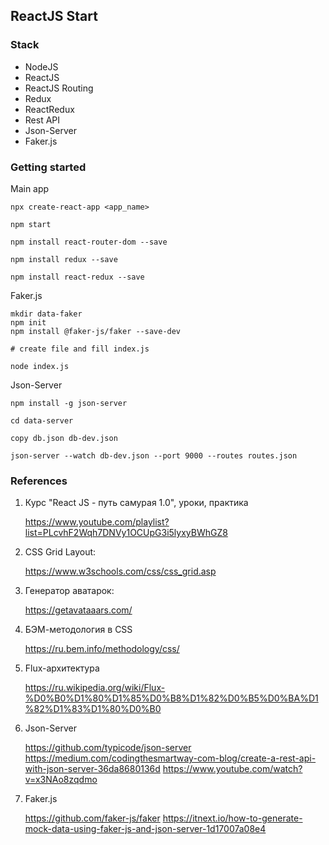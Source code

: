 ## ReactJS Start

### Stack

* NodeJS
* ReactJS
* ReactJS Routing
* Redux
* ReactRedux
* Rest API
* Json-Server
* Faker.js

### Getting started

Main app
```
npx create-react-app <app_name>

npm start

npm install react-router-dom --save

npm install redux --save

npm install react-redux --save
```

Faker.js
```
mkdir data-faker
npm init
npm install @faker-js/faker --save-dev

# create file and fill index.js

node index.js
```

Json-Server
```
npm install -g json-server

cd data-server

copy db.json db-dev.json

json-server --watch db-dev.json --port 9000 --routes routes.json
```

### References

1. Курс "React JS - путь самурая 1.0", уроки, практика

   https://www.youtube.com/playlist?list=PLcvhF2Wqh7DNVy1OCUpG3i5lyxyBWhGZ8

2. CSS Grid Layout:

   https://www.w3schools.com/css/css_grid.asp

3. Генератор аватарок:

   https://getavataaars.com/

4. БЭМ-методология в CSS

   https://ru.bem.info/methodology/css/
    
5. Flux-архитектура

   https://ru.wikipedia.org/wiki/Flux-%D0%B0%D1%80%D1%85%D0%B8%D1%82%D0%B5%D0%BA%D1%82%D1%83%D1%80%D0%B0

6. Json-Server

   https://github.com/typicode/json-server
   https://medium.com/codingthesmartway-com-blog/create-a-rest-api-with-json-server-36da8680136d
   https://www.youtube.com/watch?v=x3NAo8zqdmo

7. Faker.js

   https://github.com/faker-js/faker
   https://itnext.io/how-to-generate-mock-data-using-faker-js-and-json-server-1d17007a08e4
